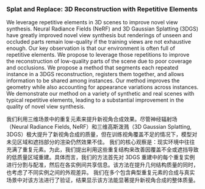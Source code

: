 ### Splat and Replace: 3D Reconstruction with Repetitive Elements

We leverage repetitive elements in 3D scenes to improve novel view synthesis. Neural Radiance Fields (NeRF) and 3D Gaussian Splatting (3DGS) have greatly improved novel view synthesis but renderings of unseen and occluded parts remain low-quality if the training views are not exhaustive enough. Our key observation is that our environment is often full of repetitive elements. We propose to leverage those repetitions to improve the reconstruction of low-quality parts of the scene due to poor coverage and occlusions. We propose a method that segments each repeated instance in a 3DGS reconstruction, registers them together, and allows information to be shared among instances. Our method improves the geometry while also accounting for appearance variations across instances. We demonstrate our method on a variety of synthetic and real scenes with typical repetitive elements, leading to a substantial improvement in the quality of novel view synthesis.

我们利用三维场景中的重复元素来提升新视角合成效果。尽管神经辐射场（Neural Radiance Fields, NeRF）和三维高斯泼溅（3D Gaussian Splatting, 3DGS）极大提升了新视角合成的质量，但在训练视角覆盖不足的情况下，模型对未见区域和遮挡部分的渲染仍然效果不佳。
我们的核心观察是：现实环境中往往充满了重复元素。为此，我们提出利用这些重复结构来改善因覆盖不全或遮挡导致的低质量区域重建。具体而言，我们的方法首先对 3DGS 重建中的每个重复实例进行分割与配准，然后在各实例间共享信息。该方法在提升几何结构质量的同时，也考虑了不同实例之间的外观差异。
我们在多个包含典型重复元素的合成与真实场景中对该方法进行了验证，结果显示该方法能显著提升新视角合成的整体质量。
